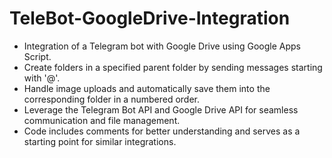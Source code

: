 # TeleBot-GoogleDrive-Integration
- Integration of a Telegram bot with Google Drive using Google Apps Script.
- Create folders in a specified parent folder by sending messages starting with '@'.
- Handle image uploads and automatically save them into the corresponding folder in a numbered order.
- Leverage the Telegram Bot API and Google Drive API for seamless communication and file management.
- Code includes comments for better understanding and serves as a starting point for similar integrations.
